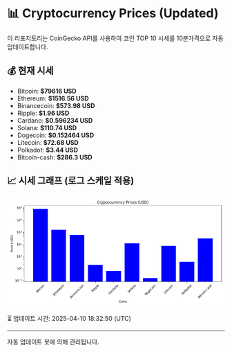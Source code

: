 
# 📊 Cryptocurrency Prices (Updated)

이 리포지토리는 CoinGecko API를 사용하여 코인 TOP 10 시세를 10분가격으로 자동 업데이트합니다.

## 💰 현재 시세
- Bitcoin: **$79616 USD**
- Ethereum: **$1516.56 USD**
- Binancecoin: **$573.98 USD**
- Ripple: **$1.96 USD**
- Cardano: **$0.596234 USD**
- Solana: **$110.74 USD**
- Dogecoin: **$0.152464 USD**
- Litecoin: **$72.68 USD**
- Polkadot: **$3.44 USD**
- Bitcoin-cash: **$286.3 USD**

## 📈 시세 그래프 (로그 스케일 적용)
![Crypto Prices](crypto_prices.png)

⏳ 업데이트 시간: 2025-04-10 18:32:50 (UTC)

---
자동 업데이트 봇에 의해 관리됩니다.
